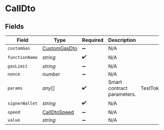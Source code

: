 # CallDto


## Fields

| Field                                                                               | Type                                                                                | Required                                                                            | Description                                                                         | Example                                                                             |
| ----------------------------------------------------------------------------------- | ----------------------------------------------------------------------------------- | ----------------------------------------------------------------------------------- | ----------------------------------------------------------------------------------- | ----------------------------------------------------------------------------------- |
| `customGas`                                                                         | [CustomGasDto](../../models/shared/customgasdto.md)                                 | :heavy_minus_sign:                                                                  | N/A                                                                                 |                                                                                     |
| `functionName`                                                                      | *string*                                                                            | :heavy_check_mark:                                                                  | N/A                                                                                 |                                                                                     |
| `gasLimit`                                                                          | *string*                                                                            | :heavy_minus_sign:                                                                  | N/A                                                                                 |                                                                                     |
| `nonce`                                                                             | *number*                                                                            | :heavy_minus_sign:                                                                  | N/A                                                                                 |                                                                                     |
| `params`                                                                            | *any*[]                                                                             | :heavy_check_mark:                                                                  | Smart contract parameters.                                                          | TestToken,TEST,1000000000000000000000000,0x298e760768c8481780397eE28A127eAd584df4ee |
| `signerWallet`                                                                      | *string*                                                                            | :heavy_check_mark:                                                                  | N/A                                                                                 |                                                                                     |
| `speed`                                                                             | [CallDtoSpeed](../../models/shared/calldtospeed.md)                                 | :heavy_minus_sign:                                                                  | N/A                                                                                 |                                                                                     |
| `value`                                                                             | *string*                                                                            | :heavy_minus_sign:                                                                  | N/A                                                                                 |                                                                                     |